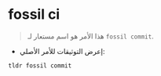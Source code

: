 # fossil ci

> هذا الأمر هو اسم مستعار لـ `fossil commit`.

- إعرض التوثيقات للأمر الأصلي:

`tldr fossil commit`
